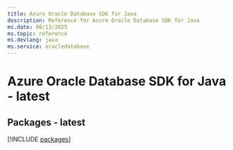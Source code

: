 ```yaml
---
title: Azure Oracle Database SDK for Java
description: Reference for Azure Oracle Database SDK for Java
ms.date: 08/13/2025
ms.topic: reference
ms.devlang: java
ms.service: oracledatabase
---
```

# Azure Oracle Database SDK for Java - latest
## Packages - latest
[!INCLUDE [packages](oracle-database-index.md)]